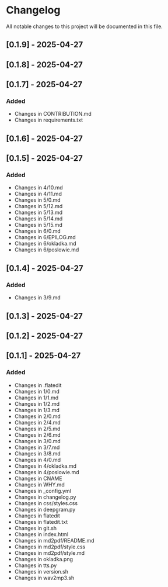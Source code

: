 # Changelog

All notable changes to this project will be documented in this file.

## [0.1.9] - 2025-04-27

## [0.1.8] - 2025-04-27

## [0.1.7] - 2025-04-27

### Added
- Changes in CONTRIBUTION.md
- Changes in requirements.txt

## [0.1.6] - 2025-04-27

## [0.1.5] - 2025-04-27

### Added
- Changes in 4/10.md
- Changes in 4/11.md
- Changes in 5/0.md
- Changes in 5/12.md
- Changes in 5/13.md
- Changes in 5/14.md
- Changes in 5/15.md
- Changes in 6/0.md
- Changes in 6/EPILOG.md
- Changes in 6/okladka.md
- Changes in 6/poslowie.md

## [0.1.4] - 2025-04-27

### Added
- Changes in 3/9.md

## [0.1.3] - 2025-04-27

## [0.1.2] - 2025-04-27

## [0.1.1] - 2025-04-27

### Added
- Changes in .flatedit
- Changes in 1/0.md
- Changes in 1/1.md
- Changes in 1/2.md
- Changes in 1/3.md
- Changes in 2/0.md
- Changes in 2/4.md
- Changes in 2/5.md
- Changes in 2/6.md
- Changes in 3/0.md
- Changes in 3/7.md
- Changes in 3/8.md
- Changes in 4/0.md
- Changes in 4/okladka.md
- Changes in 4/poslowie.md
- Changes in CNAME
- Changes in WHY.md
- Changes in _config.yml
- Changes in changelog.py
- Changes in css/styles.css
- Changes in deepgram.py
- Changes in flatedit
- Changes in flatedit.txt
- Changes in git.sh
- Changes in index.html
- Changes in md2pdf/README.md
- Changes in md2pdf/style.css
- Changes in md2pdf/style.md
- Changes in okladka.png
- Changes in tts.py
- Changes in version.sh
- Changes in wav2mp3.sh

